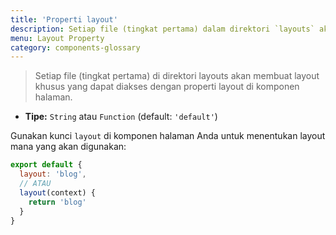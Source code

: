 ```yaml
---
title: 'Properti layout'
description: Setiap file (tingkat pertama) dalam direktori `layouts` akan membuat layout kustom yang dapat diakses dengan properti layout di komponen halaman.
menu: Layout Property
category: components-glossary
---
```


> Setiap file (tingkat pertama) di direktori layouts akan membuat layout khusus yang dapat diakses dengan properti layout di komponen halaman.

- **Tipe:** `String` atau `Function` (default: `'default'`)

Gunakan kunci `layout` di komponen halaman Anda untuk menentukan layout mana yang akan digunakan:

```js
export default {
  layout: 'blog',
  // ATAU
  layout(context) {
    return 'blog'
  }
}
```
